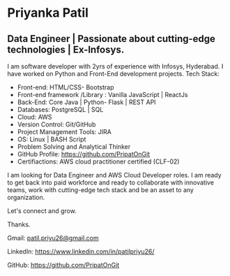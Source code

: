 # Priyanka Patil
## Data Engineer | Passionate about cutting-edge technologies | Ex-Infosys.
I am software developer with 2yrs of experience with Infosys, Hyderabad. I have worked on Python and Front-End development projects.
Tech Stack:
* Front-end: HTML/CSS- Bootstrap
* Front-end framework /Library : Vanilla JavaScript | ReactJs
* Back-End: Core Java | Python- Flask | REST API
* Databases: PostgreSQL | SQL
* Cloud: AWS
* Version Control: Git/GitHub
* Project Management Tools: JIRA
* OS: Linux | BASH Script
* Problem Solving and Analytical Thinker
* GitHub Profile:  https://github.com/PripatOnGit
* Certifiactions: AWS cloud practitioner certified (CLF-02)

I am looking for Data Engineer and AWS Cloud Developer roles. I am ready to get back into paid workforce and ready to collaborate with innovative teams, work with cutting-edge tech stack and  be an asset to any organization.

Let's connect and grow.

Thanks.

Gmail:    patil.priyu26@gmail.com

LinkedIn: https://www.linkedin.com/in/patilpriyu26/

GitHub:   https://github.com/PripatOnGit

